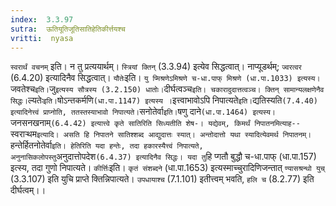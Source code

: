 ```yaml
---
index:  3.3.97
sutra:  ऊतियूतिजूतिसातिहेतिकीर्त्तयश्च
vritti:  nyasa
---
```


`स्वरार्थं वचनम्` इति। न तु प्रत्ययार्थम्। `स्त्रियां क्तिन्` (3.3.94) इत्येव सिद्धत्वात्। नाप्यूडर्थम्; `ज्वरत्वर` (6.4.20) इत्यादिनैव सिद्धत्वात्। `यौतेः`इति। `यु प्मिश्रणेऽमिश्रणे च-धा.पाफ् मिश्रणे (धा.पा.1033) इत्यस्य। `जवतेश्च` इति। `जु` इत्यस्य सौत्रस्य (3.2.150) धातोः। `दीर्घत्वञ्च` इति। चकारादुदात्तत्वञ्च। क्तिन् सामान्यलक्षणेनैव सिद्धः। `ल्यतेः` इति। `षोऽन्तकर्मणि` (धा.पा.1147) इत्यस्य । `इत्त्वाभावोऽपि निपात्यते` इति। `द्यतिस्यति` (7.4.40) इत्यादिनेत्त्वं प्राप्नोति, ततस्तस्याभावो निपात्यते। `सनोतेर्वा` इति। `षणु दाने` (धा.पा.1464) इत्यस्य। `जनसनखनाम्` (6.4.42) इत्यात्त्वे कृते सातिरिति सिध्यतीति शेष-। यद्येवम्, किमर्थं निपातनमित्याह-- `स्वराऱ्थम` इत्यादि। असति हि निपातने सातिश्शब्द आद्युदात्तः स्यात्। अन्तोदात्तो यथा स्यादित्येवमर्थ निपातनम्। `हन्तेर्हितनोतेर्वा` इति। हेतिरिति यदा हन्तेः, तदा हकारस्यैत्त्वं निपात्यते, अनुनासिकलोपस्तु `अनुदात्तोपदेश` (6.4.37) इत्यादिनैव सिद्धः। यदा तु `हि प्गतौ बुद्धौ च-धा.पाफ् (धा.पा.157) इत्स्य, तदा गुणो निपात्यते। `कीर्त्तिः`इति। `कृतं संशब्दने` (धा.पा.1653) इत्यस्माच्चुरादिणिजन्तात् `ण्यासश्रन्थो युच्` (3.3.107) इति युचि प्राप्ते क्तिन्निपात्यते। `उपधायाश्च` (7.1.101) इतीत्त्वम् भवति, `हलि च` (8.2.77) इति दीर्घत्वम्।।

